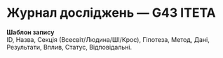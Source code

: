 # Журнал досліджень — G43 ITETA

**Шаблон запису**  
ID, Назва, Секція (Всесвіт/Людина/ШІ/Крос), Гіпотеза, Метод, Дані, Результати, Вплив, Статус, Відповідальні.